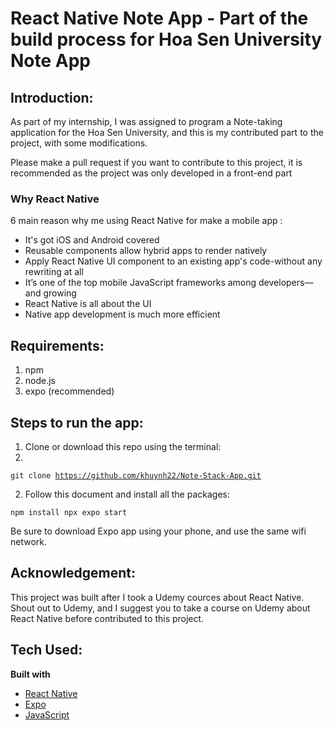 # React Native Note App - Part of the build process for Hoa Sen University Note App
## Introduction:
As part of my internship, I was assigned to program a Note-taking application for the Hoa Sen University, and this is my contributed part to the project, with some modifications.

Please make a pull request if you want to contribute to this project, it is recommended as the project was only developed in a front-end part

### Why React Native
6 main reason why me using React Native for make a mobile app :
<ul>
    <li>It's got iOS and Android covered </li>
    <li>Reusable components allow hybrid apps to render natively</li>
    <li>Apply React Native UI component to an existing app's code-without any rewriting at all</li>
    <li>It’s one of the top mobile JavaScript frameworks among developers—and growing</li>
    <li>React Native is all about the UI</li>
    <li>Native app development is much more efficient</li>
</ul>

## Requirements:
1. npm
2. node.js
3. expo (recommended)

## Steps to run the app:
1. Clone or download this repo using the terminal:
2. 
<code>git clone https://github.com/khuynh22/Note-Stack-App.git</code>

2. Follow this document and install all the packages:

<code>npm install
npx expo start</code>

Be sure to download Expo app using your phone, and use the same wifi network.

## Acknowledgement:
This project was built after I took a Udemy cources about React Native. Shout out to Udemy, and I suggest you to take a course on Udemy about React Native before contributed to this project.


## Tech Used:
<b>Built with</b>
- [React Native](https://reactnative.dev/docs/getting-started) 
- [Expo](https://docs.expo.io/)
- [JavaScript](https://www.javascript.com/)

